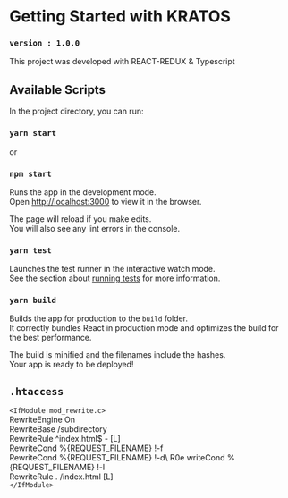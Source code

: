 # Getting Started with KRATOS

### `version : 1.0.0`

This project was developed with REACT-REDUX & Typescript

## Available Scripts

In the project directory, you can run:

### `yarn start` 
or
### `npm start`

Runs the app in the development mode.\
Open [http://localhost:3000](http://localhost:3000) to view it in the browser.

The page will reload if you make edits.\
You will also see any lint errors in the console.

### `yarn test`

Launches the test runner in the interactive watch mode.\
See the section about [running tests](https://facebook.github.io/create-react-app/docs/running-tests) for more information.

### `yarn build`

Builds the app for production to the `build` folder.\
It correctly bundles React in production mode and optimizes the build for the best performance.

The build is minified and the filenames include the hashes.\
Your app is ready to be deployed!


## `.htaccess`

`<IfModule mod_rewrite.c>`\
RewriteEngine On\
RewriteBase /subdirectory\
RewriteRule ^index\.html$ - [L]\
RewriteCond %{REQUEST_FILENAME} !-f\
RewriteCond %{REQUEST_FILENAME} !-d\ 
R0e writeCond %{REQUEST_FILENAME} !-l\
RewriteRule . /index.html [L]\
`</IfModule>`
